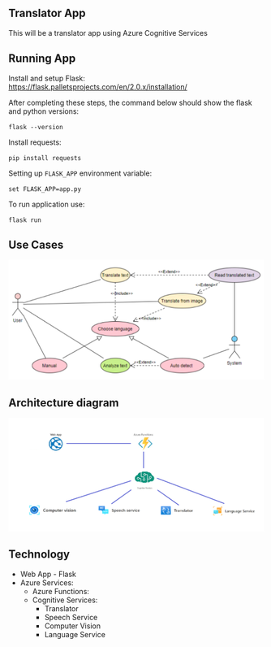 ## Translator App

This will be a translator app using Azure Cognitive Services

## Running App

Install and setup Flask:
https://flask.palletsprojects.com/en/2.0.x/installation/

After completing these steps, the command below should show the flask and python versions:

```
flask --version
```

Install requests:

```
pip install requests
```

Setting up `FLASK_APP` environment variable:

```
set FLASK_APP=app.py
```

To run application use:

```
flask run
```

## Use Cases
![alt text](https://github.com/borowskj/PUCH/blob/master/images/use_cases.png?raw=true)


## Architecture diagram
![alt text](https://github.com/borowskj/PUCH/blob/master/images/architecture.png?raw=true)

## Technology
- Web App - Flask
- Azure Services:
  - Azure Functions:
  - Cognitive Services:
    - Translator
    - Speech Service
    - Computer Vision
    - Language Service


